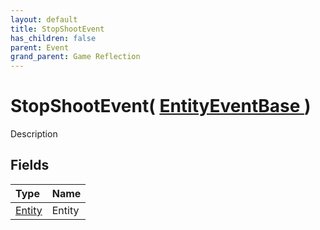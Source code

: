 ```yaml
---
layout: default
title: StopShootEvent
has_children: false
parent: Event
grand_parent: Game Reflection
---
```

# StopShootEvent( [ EntityEventBase ](/docs/game-reflection/events/entity_event_base) )
Description 

## Fields

| Type | Name |
|:-------------|:--------------|
| [Entity](/docs/game-reflection/classes/entity) | Entity |

